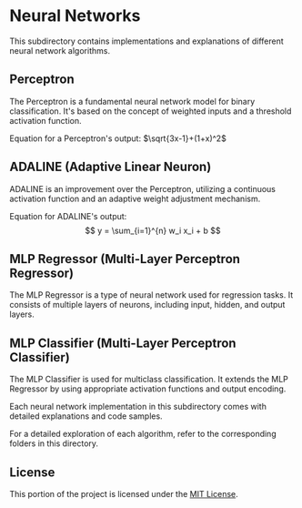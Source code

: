 # Neural Networks

This subdirectory contains implementations and explanations of different neural network algorithms.

## Perceptron

The Perceptron is a fundamental neural network model for binary classification. It's based on the concept of weighted inputs and a threshold activation function.

Equation for a Perceptron's output:
$\sqrt{3x-1}+(1+x)^2$

## ADALINE (Adaptive Linear Neuron)

ADALINE is an improvement over the Perceptron, utilizing a continuous activation function and an adaptive weight adjustment mechanism.

Equation for ADALINE's output:
$$
y = \sum_{i=1}^{n} w_i x_i + b
$$

## MLP Regressor (Multi-Layer Perceptron Regressor)

The MLP Regressor is a type of neural network used for regression tasks. It consists of multiple layers of neurons, including input, hidden, and output layers.

## MLP Classifier (Multi-Layer Perceptron Classifier)

The MLP Classifier is used for multiclass classification. It extends the MLP Regressor by using appropriate activation functions and output encoding.

Each neural network implementation in this subdirectory comes with detailed explanations and code samples.

For a detailed exploration of each algorithm, refer to the corresponding folders in this directory.

## License

This portion of the project is licensed under the [MIT License](../LICENSE).
